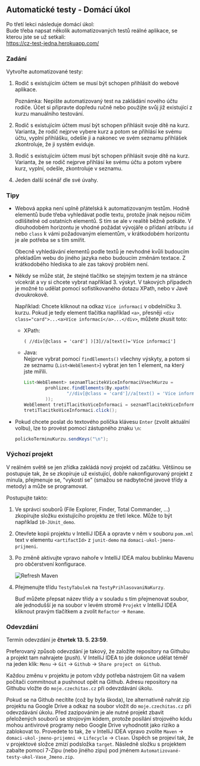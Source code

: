 ---
---
Automatické testy - Domácí úkol
-------------------------------

Po třetí lekci následuje domácí úkol: <br/>
Bude třeba napsat několik automatizovaných testů reálné aplikace,
se kterou jste se už setkali: <br/>
<https://cz-test-jedna.herokuapp.com/>



### Zadání

Vytvořte automatizované testy:

1.  Rodič s existujícím účtem se musí být schopen přihlásit do webové aplikace.

    Poznámka: Nepište automatizovaný test na zakládání nového účtu rodiče.
    Účet si připravte dopředu ručně nebo použijte svůj již existující z kurzu manuálního testování.


2.  Rodič s existujícím účtem musí být schopen přihlásit svoje dítě na kurz.
    Varianta, že rodič nejprve vybere kurz a potom se přihlásí ke svému účtu,
    vyplní přihlášku, odešle ji a nakonec ve svém seznamu přihlášek zkontroluje,
    že ji systém eviduje.


3.  Rodič s existujícím účtem musí být schopen přihlásit svoje dítě na kurz.
    Varianta, že se rodič nejprve přihlásí ke svému účtu a potom vybere kurz,
    vyplní, odešle, zkontroluje v seznamu.


4.  Jeden další scénář dle své úvahy.



### Tipy

-   Webová appka není uplně přátelská k automatizovaným testům.
    Hodně elementů bude třeba vyhledávat podle textu,
    protože jinak nejsou ničím odlišitelné od ostatních elementů.
    S tím se ale v realitě běžně potkáte.
    V dlouhodobém horizontu je vhodné požádat vývojáře o přídaní
    atributu `id` nebo `class` k vámi požadovaným elementům,
    v krátkodobém horizontu je ale potřeba se s tím smířit.

    Obecně vyhledávání elementů podle textů je nevhodné kvůli budoucím
    překladům webu do jiného jazyka nebo budoucím změnám textace.
    Z krátkodobého hlediska to ale zas takový problém není.


-   Někdy se může stát, že stejné tlačítko se stejným textem je na stránce vícekrát
    a vy si chcete vybrat například 3. výskyt.
    V takových případech je možné to udělat pomocí sofistikovaného dotazu XPath,
    nebo v Javě dvoukrokově.

    Například: Chcete kliknout na odkaz `Více informací` v obdelníčku 3. kurzu.
    Pokud je tedy element tlačítka například `<a>`,
    přesněji `<div class="card">...<a>Více informací</a>...</div>`,
    můžete zkusit toto:

    *   XPath:
        ~~~~xpath
        ( //div[@class = 'card'] )[3]//a[text()='Více informací']
        ~~~~

    *   Java: <br/>
        Nejprve vybrat pomocí `findElements()` všechny výskyty,
        a potom si ze seznamu (`List<WebElement>`) vybrat jen ten 1 element, na který jste mířili.

        ~~~~java
        List<WebElement> seznamTlacitekViceInformaciVsechKurzu =
                prohlizec.findElements(By.xpath(
                        "//div[@class = 'card']//a[text() = 'Více informací']"
                ));
        WebElement tretiTlacitkoViceInformaci = seznamTlacitekViceInformaciVsechKurzu.get(2);
        tretiTlacitkoViceInformaci.click();
        ~~~~

-   Pokud chcete poslat do textového políčka klávesu `Enter` (zvolit aktuální volbu), lze to provést pomocí zástupného znaku `\n`:

    ~~~~java
    polickoTerminuKurzu.sendKeys("\n");
    ~~~~



### Výchozí projekt

V reálném světě se jen zřídka zakládá nový projekt od začátku.
Většinou se postupuje tak, že se zkopíruje už existující,
dobře nakonfigurovaný projekt z minula,
přejmenuje se,
"vykostí se"
(smažou se nadbytečné javové třídy a metody)
a může se programovat.

Postupujte takto:
1.  Ve správci souborů (File Explorer, Finder, Total Commander, ...)
    zkopírujte složku existujícího projektu ze třetí lekce.
    Může to být například `10-JUnit_demo`.


2.  Otevřete kopii projektu v IntelliJ IDEA a opravte v něm v souboru `pom.xml`
    text v elementu `<artifactId>` z `junit-demo` na `domaci-ukol-jmeno-prijmeni`.


3.  Po změně aktivujte vpravo nahoře v IntelliJ IDEA malou bublinku Mavenu pro občerstvení konfigurace.

    ![Refresh Maven](img/maven-refresh.png)


4.  Přejmenujte třídu `TestyTabulek` na `TestyPrihlasovaniNaKurzy`.

    Buď můžete přepsat název třídy a v souladu s tím přejmenovat soubor,
    ale jednodušší je na soubor v levém stromě `Projekt` v IntelliJ IDEA
    kliknout pravým tlačítkem a zvolit `Refactor` -> `Rename`.


### Odevzdání

Termín odevzdání je **čtvrtek 13. 5. 23:59**.

Preferovaný způsob odevzdání je takový, že založíte repository na Githubu
a projekt tam nahrajete (*push*).
V IntelliJ IDEA to jde dokonce udělat téměř na jeden klik:
`Menu` -> `Git` -> `Github` -> `Share project on Github`.

Každou změnu v projektu je potom vždy potřeba nástrojem Git na vašem počítači commitnout
a pushnout opět na Github.
Adresu repository na Githubu vložte do `moje.czechitas.cz` při odevzdávání úkolu.


Pokud se na Github necítíte (což by byla škoda), lze alternativně nahrát zip projektu
na Google Drive a odkaz na soubor vložit do `moje.czechitas.cz` při odevzdávání úkolu.
Před zazipováním je ale nutné projekt zbavit přeložených souborů
se strojovým kódem, protože posílání strojového kódu mohou antivirové programy
nebo Google Drive vyhodnotit jako riziko a zablokovat to.
Provedete to tak, že v IntelliJ IDEA vpravo zvolíte
`Maven` -> `domaci-ukol-jmeno-prijemni` -> `Lifecycle` -> `Clean`.
Úspěch se projeví tak, že v projektové složce zmizí
podsložka `target`.
Následně složku s projektem
zabalte pomocí 7-Zipu (nebo jiného zipu) pod jménem `Automatizované-testy-ukol-Vase_Jmeno.zip`.
